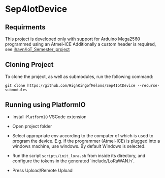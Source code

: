 # Sep4IotDevice

## Requirments
This project is developed only with support for Arduino Mega2560 programmed using an Atmel-ICE
Additionally a custom header is required, see [ihavn/IoT_Semester_project](https://github.com/ihavn/IoT_Semester_project)

## Cloning Project
To clone the project, as well as submodules, run the following command:

`git clone https://github.com/HighKingofMelons/Sep4IotDevice --recurse-submodules`

## Running using PlatformIO
* Install `PlatformIO` VSCode extension

* Open project folder

* Select appropriate env according to the computer of which is used to program the device.
E.g. if the programmer (Atmel-ICE) is plugged into a windows machine, use windows. By default Windows is selected.

* Run the script `scripts/init_lora.sh` from inside its directory, and configure the tokens in the generated ´include/LoRaWAN.h´.

* Press Upload/Remote Upload